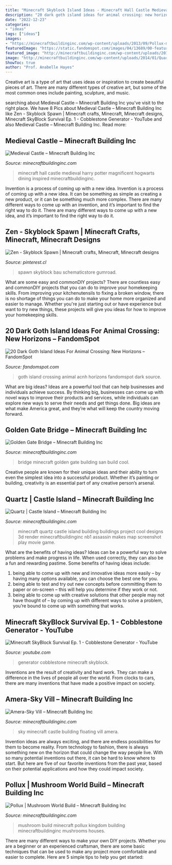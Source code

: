 ```yaml
---
title: "Minecraft Skyblock Island Ideas - Minecraft Hall Castle Medieval Harry Potter Magnificent Hogwarts Dining Inspired Minecraftbuildinginc"
description: "20 dark goth island ideas for animal crossing: new horizons – fandomspot"
date: "2022-12-23"
categories:
- "ideas"
tags: ["ideas"]
images:
- "https://minecraftbuildinginc.com/wp-content/uploads/2013/09/Pollux-mushroom-world-build-minecraft-ideas-kingdom-5.jpg"
featuredImage: "https://static.fandomspot.com/images/04/13689/00-featured-goth-living-room-design-in-acnh.jpg"
featured_image: "http://minecraftbuildinginc.com/wp-content/uploads/2014/08/Amera-Sky-Vill-Floating-Minecraft-castle-building-ideas-5.jpg"
image: "http://minecraftbuildinginc.com/wp-content/uploads/2014/01/Quartz-minecraft-building-ideas-castle-island.jpg"
ShowToc: true
author: "Prof. Anabelle Hayes"
---
```



Creative art is a type of art that uses ideas or inspiration to create beautiful pieces of art. There are many different types of creative art, but some of the most common ones include painting, sculpture, and music.

	

		
searching about Medieval Castle – Minecraft Building Inc you've visit to the right place. We have 8 Pics about Medieval Castle – Minecraft Building Inc like Zen - Skyblock Spawn | Minecraft crafts, Minecraft, Minecraft designs, Minecraft SkyBlock Survival Ep. 1 - Cobblestone Generator - YouTube and also Medieval Castle – Minecraft Building Inc. Read more:
		
    
## Medieval Castle – Minecraft Building Inc

<img loading=lazy src="http://minecraftbuildinginc.com/wp-content/uploads/2013/02/Harry-Potter-inspired-great-hall.jpg" onerror="this.onerror=null;this.src='https://tse3.mm.bing.net/th?id=OIP.xV-mYTrqbUT_G1CbA9KXMgHaEo&amp;pid=15.1';" alt="Medieval Castle – Minecraft Building Inc">

_Source: minecraftbuildinginc.com_

>minecraft hall castle medieval harry potter magnificent hogwarts dining inspired minecraftbuildinginc. 

	

Invention is a process of coming up with a new idea.
Invention is a process of coming up with a new idea. It can be something as simple as creating a new product, or it can be something much more complex. There are many different ways to come up with an invention, and it’s important to find the right way to do it. There are many different ways to come up with a new idea, and it’s important to find the right way to do it.

    
## Zen - Skyblock Spawn | Minecraft Crafts, Minecraft, Minecraft Designs

<img loading=lazy src="https://i.pinimg.com/736x/99/8a/d0/998ad061452b024434c3f80dd92fcd23.jpg" onerror="this.onerror=null;this.src='https://tse3.mm.bing.net/th?id=OIP.AbXeIbNfk6fFHm-6LjqtCAHaE1&amp;pid=15.1';" alt="Zen - Skyblock Spawn | Minecraft crafts, Minecraft, Minecraft designs">

_Source: pinterest.cl_

>spawn skyblock bau schematicstore gumroad. 

	

What are some easy and commonDIY projects?
There are countless easy and commonDIY projects that you can do to improve your homekeeping skills. From improving your kitchenutensils to fixing a broken window, there is no shortage of things you can do to make your home more organized and easier to manage. Whether you're just starting out or have experience but want to try new things, these projects will give you ideas for how to improve your homekeeping skills.

    
## 20 Dark Goth Island Ideas For Animal Crossing: New Horizons – FandomSpot

<img loading=lazy src="https://static.fandomspot.com/images/04/13689/00-featured-goth-living-room-design-in-acnh.jpg" onerror="this.onerror=null;this.src='https://tse4.mm.bing.net/th?id=OIP.Ni7BnUM4iQNRpUcmOhX5agHaDd&amp;pid=15.1';" alt="20 Dark Goth Island Ideas For Animal Crossing: New Horizons – FandomSpot">

_Source: fandomspot.com_

>goth island crossing animal acnh horizons fandomspot dark source. 

	

What are big ideas?
Ideas are a powerful tool that can help businesses and individuals achieve success. By thinking big, businesses can come up with novel ways to improve their products and services, while individuals can explore new ways to serve their needs and get things done. Big ideas are what make America great, and they’re what will keep the country moving forward.

    
## Golden Gate Bridge – Minecraft Building Inc

<img loading=lazy src="http://minecraftbuildinginc.com/wp-content/uploads/2013/02/golden-gate-bridge-minecraft.jpg" onerror="this.onerror=null;this.src='https://tse3.mm.bing.net/th?id=OIP.hfXLoRPHa4d0Bx9bClg7fQHaEK&amp;pid=15.1';" alt="Golden Gate Bridge – Minecraft Building Inc">

_Source: minecraftbuildinginc.com_

>bridge minecraft golden gate building san build cool. 

	

Creative people are known for their unique ideas and their ability to turn even the simplest idea into a successful product. Whether it’s painting or building, creativity is an essential part of any creative person’s arsenal.

    
## Quartz | Castle Island – Minecraft Building Inc

<img loading=lazy src="http://minecraftbuildinginc.com/wp-content/uploads/2014/01/Quartz-minecraft-building-ideas-castle-island.jpg" onerror="this.onerror=null;this.src='https://tse4.mm.bing.net/th?id=OIP.G4aS7WPBg5MEW2pVdaeengHaEK&amp;pid=15.1';" alt="Quartz | Castle Island – Minecraft Building Inc">

_Source: minecraftbuildinginc.com_

>minecraft quartz castle island building buildings project cool designs 3d render minecraftbuildinginc nb1 assassin makes map screenshot play movie game. 

	

What are the benefits of having ideas?
Ideas can be a powerful way to solve problems and make progress in life. When used correctly, they can also be a fun and rewarding pastime. Some benefits of having ideas include: 
1) being able to come up with new and innovative ideas more easily – by having many options available, you can choose the best one for you. 
2) being able to test and try out new concepts before committing them to paper or on-screen – this will help you determine if they work or not. 
3) being able to come up with creative solutions that other people may not have thought of – by coming up with different ways to solve a problem, you’re bound to come up with something that works.

    
## Minecraft SkyBlock Survival Ep. 1 - Cobblestone Generator - YouTube

<img loading=lazy src="https://i.ytimg.com/vi/K5Fk4gEANOs/maxresdefault.jpg" onerror="this.onerror=null;this.src='https://tse4.mm.bing.net/th?id=OIP.OLJw-AQTPZDfsWVyQC-mQAHaEK&amp;pid=15.1';" alt="Minecraft SkyBlock Survival Ep. 1 - Cobblestone Generator - YouTube">

_Source: youtube.com_

>generator cobblestone minecraft skyblock. 

	

Inventions are the result of creativity and hard work. They can make a difference in the lives of people all over the world. From clocks to cars, there are many inventions that have made a positive impact on society.

    
## Amera-Sky Vill – Minecraft Building Inc

<img loading=lazy src="http://minecraftbuildinginc.com/wp-content/uploads/2014/08/Amera-Sky-Vill-Floating-Minecraft-castle-building-ideas-5.jpg" onerror="this.onerror=null;this.src='https://tse3.mm.bing.net/th?id=OIP.BwmG8q17AFAyodHmgRQX-QHaFX&amp;pid=15.1';" alt="Amera-Sky Vill – Minecraft Building Inc">

_Source: minecraftbuildinginc.com_

>sky minecraft castle building floating vill amera. 

	

Invention ideas are always exciting, and there are endless possibilities for them to become reality. From technology to fashion, there is always something new on the horizon that could change the way people live. With so many potential inventions out there, it can be hard to know where to start. But here are five of our favorite inventions from the past year, based on their potential applications and how they could impact society.

    
## Pollux | Mushroom World Build – Minecraft Building Inc

<img loading=lazy src="https://minecraftbuildinginc.com/wp-content/uploads/2013/09/Pollux-mushroom-world-build-minecraft-ideas-kingdom-5.jpg" onerror="this.onerror=null;this.src='https://tse3.mm.bing.net/th?id=OIP.6ft4Lq2BmeSwcpGpy3ygZAHaD9&amp;pid=15.1';" alt="Pollux | Mushroom World Build – Minecraft Building Inc">

_Source: minecraftbuildinginc.com_

>mushroom build minecraft pollux kingdom building minecraftbuildinginc mushrooms houses. 

	

There are many different ways to make your own DIY projects. Whether you are a beginner or an experienced craftsman, there are some basic techniques that can be used to make any project more comfortable and easier to complete. Here are 5 simple tips to help you get started:

